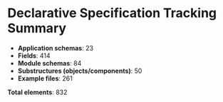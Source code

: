 # Declarative Specification Tracking Summary

- **Application schemas**: 23
- **Fields**: 414
- **Module schemas**: 84
- **Substructures (objects/components)**: 50
- **Example files**: 261

**Total elements**: 832
